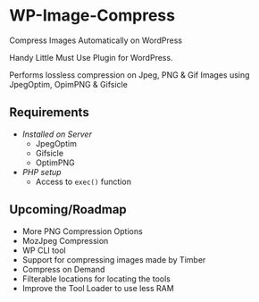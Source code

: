 # WP-Image-Compress
Compress Images Automatically on WordPress

Handy Little Must Use Plugin for WordPress.

Performs lossless compression on Jpeg, PNG & Gif Images using JpegOptim, OpimPNG & Gifsicle

## Requirements 
- _Installed on Server_
  - JpegOptim
  - Gifsicle
  - OptimPNG
- _PHP setup_
  - Access to `exec()` function


## Upcoming/Roadmap
- More PNG Compression Options
- MozJpeg Compression
- WP CLI tool
- Support for compressing images made by Timber
- Compress on Demand
- Filterable locations for locating the tools
- Improve the Tool Loader to use less RAM


